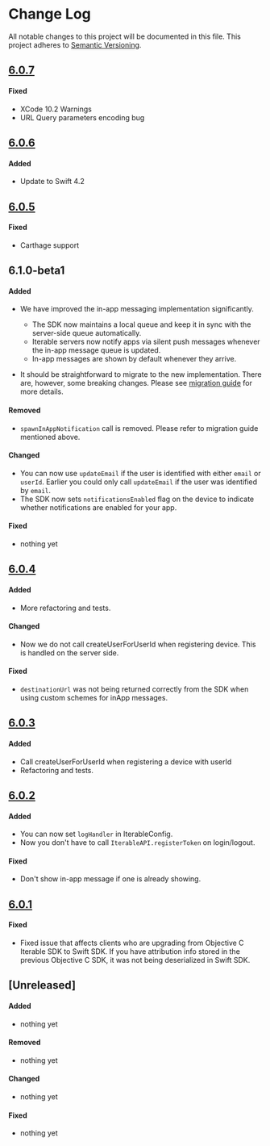 # Change Log
All notable changes to this project will be documented in this file.
This project adheres to [Semantic Versioning](http://semver.org/).

## [6.0.7](https://github.com/Iterable/swift-sdk/releases/tag/6.0.7)
#### Fixed
- XCode 10.2 Warnings
- URL Query parameters encoding bug

## [6.0.6](https://github.com/Iterable/swift-sdk/releases/tag/6.0.6)
#### Added
- Update to Swift 4.2

## [6.0.5](https://github.com/Iterable/swift-sdk/releases/tag/6.0.5)
#### Fixed
- Carthage support

## 6.1.0-beta1
#### Added
- We have improved the in-app messaging implementation significantly. 

	- The SDK now maintains a local queue and keep it in sync with the server-side queue automatically.
	- Iterable servers now notify apps via silent push messages whenever the in-app message queue is updated.
	- In-app messages are shown by default whenever they arrive.
- It should be straightforward to migrate to the new implementation. There are, however, some breaking changes. Please see [migration guide](https://github.com/iterable/swift-sdk#Migrating-in-app-messages-from-the-previous-version-of-the-SDK) for more details.

#### Removed
- `spawnInAppNotification` call is removed. Please refer to migration guide mentioned above.

#### Changed
- You can now use `updateEmail` if the user is identified with either `email` or `userId`. Earlier you could only call `updateEmail` if the user was identified by `email`.
- The SDK now sets `notificationsEnabled` flag on the device to indicate whether notifications are enabled for your app.

#### Fixed
- nothing yet

## [6.0.4](https://github.com/Iterable/swift-sdk/releases/tag/6.0.4)
#### Added
- More refactoring and tests.

#### Changed
- Now we do not call createUserForUserId when registering device. This is handled on the server side.

#### Fixed
- `destinationUrl` was not being returned correctly from the SDK when using custom schemes for inApp messages.


## [6.0.3](https://github.com/Iterable/swift-sdk/releases/tag/6.0.3)
#### Added
- Call createUserForUserId when registering a device with userId
- Refactoring and tests.


## [6.0.2](https://github.com/Iterable/swift-sdk/releases/tag/6.0.2)
#### Added
- You can now set `logHandler` in IterableConfig.
- Now you don't have to call `IterableAPI.registerToken` on login/logout.


#### Fixed
- Don't show in-app message if one is already showing.


## [6.0.1](https://github.com/Iterable/swift-sdk/releases/tag/6.0.1)

#### Fixed
- Fixed issue that affects clients who are upgrading from Objective C Iterable SDK to Swift SDK. If you have attribution info stored in the previous Objective C SDK, it was not being deserialized in Swift SDK.

## [Unreleased]
#### Added
- nothing yet

#### Removed
- nothing yet

#### Changed
- nothing yet

#### Fixed
- nothing yet

